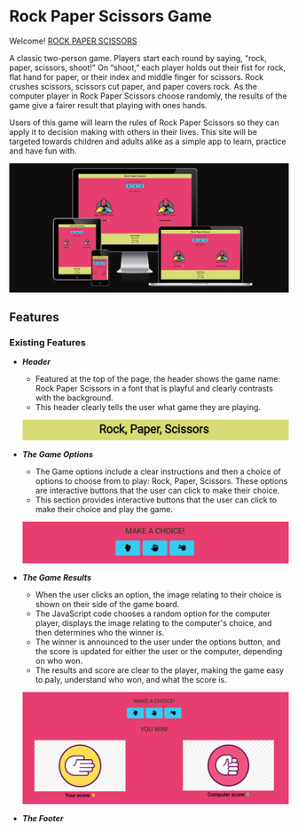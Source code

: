 # Rock Paper Scissors Game

Welcome! [ROCK PAPER SCISSORS](https://shankar2311.github.io/Rock-Paper-Scissor/)

A classic two-person game. Players start each round by saying, “rock, paper, scissors, shoot!” On “shoot,” each player holds out their fist for rock, flat hand for paper, or their index and middle finger for scissors. Rock crushes scissors, scissors cut paper, and paper covers rock. As the computer player in Rock Paper Scissors choose randomly, the results of the game give a fairer result that playing with ones hands.

Users of this game will learn the rules of Rock Paper Scissors so they can apply it to decision making with others in their lives. This site will be targeted towards children and adults alike as a simple app to learn, practice and have fun with.

![responsive](assets/images/responsive.png)

## Features

### Existing Features


- ***Header***
    - Featured at the top of the page, the header shows the game name: Rock Paper Scissors in a font that is playful and clearly contrasts with the background.
    - This header clearly tells the user what game they are playing.

    ![header](assets/images/header.png)

- ***The Game Options***
    - The Game options include a clear instructions and then a choice of options to choose from to play: Rock, Paper, Scissors. These options are interactive buttons that the user can click to make their choice.
    - This section provides interactive buttons that the user can click to make their choice and play the game.

     ![options](assets/images/options.png)

- ***The Game Results***
     - When the user clicks an option, the image relating to their choice is shown on their side of the game board.
     - The JavaScript code chooses a random option for the computer player, displays the image relating to the computer's choice, and then determines who the winner is.
     - The winner is announced to the user under the options button, and the score is updated for either the user or the computer, depending on who won.
     - The results and score are clear to the player, making the game easy to paly, understand who won, and what the score is.

     ![result](assets/images/result.png)

- ***The Footer***